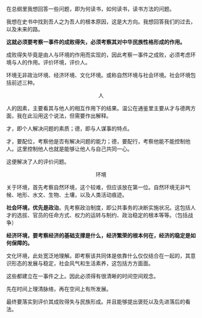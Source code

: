 在总纲里我想回答一些问题，即为何读书，如何读书，读书方法的问题。

我想在史书中找到吾人之为吾人的根本原因，这是大方向。我想回答我们的过去，以及未来的路。

**这就必须要考察一事件的成败得失，必须考察其对中华民族性格形成的作用。**

成败得失毕竟是由人与环境的作用而实现的，因此考察一事件之成败，必须考虑环境与人的作用。评价环境，评价人。

环境无非政治环境、经济环境、文化环境。或称自然环境与社会环境。社会环境包括前述三种。

<center>人</center>

人的因素，主要看其与他人的相互作用下的结果。温公在通鉴里主要从才与德两方面，我在此沿用这个说法，但需要作出解释。

才，即个人解决问题的素质；德，即与人谋事的特点。

才，要配位，考察他是否有解决问题的能力；德，要配行，考察他能不能控制他人。这里控制他人也就是能够让他人与自己共同一心。

这便解决了人的评价问题。

<center>环境</center>

关于环境，首先考察自然环境，这个较难，但应该放在第一位。自然环境无非气候、地形、水文、生物、土壤，以及人类活动痕迹。

**社会环境，优先是政治**。先考察政治制度，即公共事务的决断实施状况。这包括人才的选拔、官员的任命方式、权力的运转与制约、政治稳定的根本等等。（包括战争）

**经济环境，要考察经济的基础支撑是什么，经济繁荣的根本何在，经济的稳定是如何保障的。**

文化环境，此处宽泛地理解。即考察该共同体是依靠什么仅仅结合在一起的，其意识形态的发展与稳定，社会风气和生活素养，这包括方方面面。

这些都建立在一事件之上。因此必须得有很清晰的时间空间观念。

先在时间上理清脉络，再在空间上有所发展。

最终要落实到评价其成败得失与民族形成。并且能够提出褒贬以及先进落后的看法。